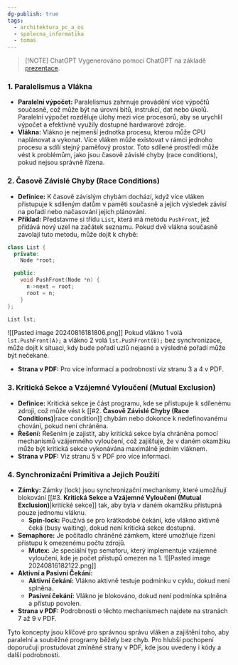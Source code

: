 ```yaml
---
dg-publish: true
tags:
  - architektura_pc_a_os
  - spolecna_informatika
  - tomas
---
```

> [!NOTE] ChatGPT
> Vygenerováno pomocí ChatGPT na základě [prezentace](https://cdn.tom-nguyen.dev/06-sync.pdf).

### 1. **Paralelismus a Vlákna**
   - **Paralelní výpočet:** Paralelismus zahrnuje provádění více výpočtů současně, což může být na úrovni bitů, instrukcí, dat nebo úkolů. Paralelní výpočet rozděluje úlohy mezi více procesorů, aby se urychlil výpočet a efektivně využily dostupné hardwarové zdroje.
   - **Vlákna:** Vlákno je nejmenší jednotka procesu, kterou může CPU naplánovat a vykonat. Více vláken může existovat v rámci jednoho procesu a sdílí stejný paměťový prostor. Toto sdílené prostředí může vést k problémům, jako jsou časově závislé chyby (race conditions), pokud nejsou správně řízena.

### 2. **Časově Závislé Chyby (Race Conditions)**
   - **Definice:** K časově závislým chybám dochází, když více vláken přistupuje k sdíleným datům v paměti současně a jejich výsledek závisí na pořadí nebo načasování jejich plánování.
   - **Příklad:** Představme si třídu `List`, která má metodu `PushFront`, jež přidává nový uzel na začátek seznamu. Pokud dvě vlákna současně zavolají tuto metodu, může dojít k chybě:

 ```cpp
 class List {
   private:
	 Node *root;

   public:
	 void PushFront(Node *n) {
	   n->next = root;
	   root = n;
	 }
 };

 List lst;
 ```
![[Pasted image 20240816181806.png]]
 Pokud vlákno 1 volá `lst.PushFront(A);` a vlákno 2 volá `lst.PushFront(B);` bez synchronizace, může dojít k situaci, kdy bude pořadí uzlů nejasné a výsledné pořadí může být nečekané.

   - **Strana v PDF:** Pro více informací a podrobnosti viz stranu 3 a 4 v PDF.

### 3. **Kritická Sekce a Vzájemné Vyloučení (Mutual Exclusion)**
   - **Definice:** Kritická sekce je část programu, kde se přistupuje k sdílenému zdroji, což může vést k [[#2. **Časově Závislé Chyby (Race Conditions)**|race condition]] chybám nebo dokonce k nedefinovanému chování, pokud není chráněna.
   - **Řešení:** Řešením je zajistit, aby kritická sekce byla chráněna pomocí mechanismů vzájemného vyloučení, což zajišťuje, že v daném okamžiku může být kritická sekce vykonávána maximálně jedním vláknem.
   - **Strana v PDF:** Viz stranu 5 v PDF pro více informací.

### 4. **Synchronizační Primitiva a Jejich Použití**
   - **Zámky:** Zámky (lock) jsou synchronizační mechanismy, které umožňují blokování [[#3. **Kritická Sekce a Vzájemné Vyloučení (Mutual Exclusion)**|kritické sekce]] tak, aby byla v daném okamžiku přístupná pouze jednomu vláknu.
     - **Spin-lock:** Používá se pro krátkodobé čekání, kde vlákno aktivně čeká (busy waiting), dokud není kritická sekce dostupná.
   - **Semaphore:** Je počítadlo chráněné zámkem, které umožňuje řízení přístupu k omezenému počtu zdrojů.
     - **Mutex:** Je speciální typ semaforu, který implementuje vzájemné vyloučení, kde je počet přístupů omezen na 1.
    ![[Pasted image 20240816182122.png]]
   - **Aktivní a Pasivní Čekání:**
     - **Aktivní čekání:** Vlákno aktivně testuje podmínku v cyklu, dokud není splněna.
     - **Pasivní čekání:** Vlákno je blokováno, dokud není podmínka splněna a přístup povolen.
   - **Strana v PDF:** Podrobnosti o těchto mechanismech najdete na stranách 7 až 9 v PDF.

Tyto koncepty jsou klíčové pro správnou správu vláken a zajištění toho, aby paralelní a souběžné programy běžely bez chyb. Pro hlubší pochopení doporučuji prostudovat zmíněné strany v PDF, kde jsou uvedeny i kódy a další podrobnosti.